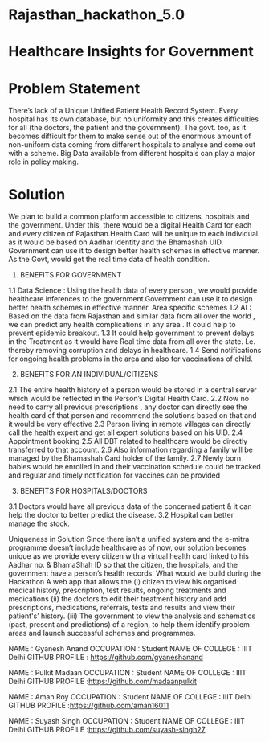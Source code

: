 # Rajasthan_hackathon_5.0

# Healthcare Insights for Government

# Problem Statement
There’s lack of a Unique Unified Patient Health Record System. Every hospital has its own database, but no uniformity and this creates difficulties for all (the doctors, the patient and the government). The govt. too, as it becomes difficult for them to make sense out of the enormous amount of non-uniform data coming from different hospitals to analyse and come out with a scheme. Big Data available from different hospitals can play a major role in policy making.

# Solution 
We plan to build a common platform accessible to citizens, hospitals and the government. Under this, there would be a digital Health Card for each and every citizen of Rajasthan.Health Card will be unique to each individual as it would be based on Aadhar Identity and the Bhamashah UID. Government can use it to design better health schemes in effective manner. As the Govt, would get the real time data of health condition. 

1. BENEFITS FOR GOVERNMENT

1.1 Data Science : Using the health data of every person , we would provide healthcare inferences to the government.Government can use it to design better health schemes in effective manner. Area specific schemes
1.2 AI : Based on the data from Rajasthan and similar data from all over the world , we can predict any health complications in any area . It could help to prevent epidemic breakout.
1.3 It could help government to prevent delays in the Treatment as it would have Real time data from all over the state. I.e. thereby removing corruption and delays in healthcare.
1.4 Send notifications for ongoing health problems in the area and also for vaccinations of child.

2. BENEFITS FOR AN INDIVIDUAL/CITIZENS

2.1 The entire health history of a person would be stored in a central server which would be reflected in the Person’s Digital Health Card.
2.2 Now no need to carry all previous prescriptions , any doctor can directly see the health card of that person and recommend the solutions based on that and it would be very effective
2.3 Person living in remote villages can directly call the health expert and get all expert solutions based on his UID.
2.4 Appointment booking
2.5 All DBT related to healthcare would be directly transferred to that account.
2.6 Also information regarding a family will be managed by the Bhamashah Card holder of the family.
2.7 Newly born babies would be enrolled in and their vaccination schedule could be tracked and regular and timely notification for vaccines can be provided

3. BENEFITS FOR HOSPITALS/DOCTORS

3.1 Doctors would have all previous data of the concerned patient & it can help the doctor to better predict the disease. 
3.2 Hospital can better manage the stock.

Uniqueness in Solution
Since there isn’t a unified system and the e-mitra programme doesn’t include healthcare as of now, our solution becomes unique as we provide every citizen with a virtual health card linked to his Aadhar no. & BhamaShah ID so that the citizen, the hospitals, and the government have a person’s health records. 
What would we build during the Hackathon
A web app that allows the (i) citizen to view his organised medical history, prescription, test results, ongoing treatments and medications (ii) the doctors to edit their treatment history and add prescriptions, medications, referrals, tests and results and view their patient's’ history. (iii) The government to view the analysis and schematics (past, present and predictions) of a region, to help them identify problem areas and launch successful schemes and programmes.

NAME : Gyanesh Anand
OCCUPATION : Student
NAME OF COLLEGE : IIIT Delhi
GITHUB PROFILE : https://github.com/gyaneshanand

NAME : Pulkit Madaan 
OCCUPATION : Student
NAME OF COLLEGE : IIIT Delhi
GITHUB PROFILE :https://github.com/madaanpulkit

NAME : Aman Roy
OCCUPATION : Student
NAME OF COLLEGE : IIIT Delhi
GITHUB PROFILE :https://github.com/aman16011

NAME : Suyash Singh
OCCUPATION : Student
NAME OF COLLEGE : IIIT Delhi
GITHUB PROFILE :https://github.com/suyash-singh27

